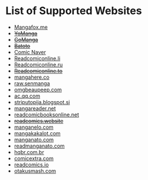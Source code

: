 # List of Supported Websites

* [Mangafox.me](http://fanfox.net/)
* ~~[YoManga](http://yomanga.co/)~~
* ~~[GoManga](http://gomanga.co/)~~
* ~~[Batoto](http://bato.to/)~~
* [Comic Naver](http://comic.naver.com/index.nhn)
* [Readcomiconline.li](http://readcomiconline.li/)
* [Readcomiconline.ru](http://readcomiconline.ru/)
* ~~[Readcomiconline.to](http://readcomiconline.to/)~~
* [mangahere.co](http://mangahere.co/)
* [raw.senmanga](http://raw.senmanga.com/)
* [omgbeaupeep.com](http://www.omgbeaupeep.com/)
* [ac.qq.com](http://ac.qq.com)
* [striputopija.blogspot.si](http://striputopija.blogspot.si/)
* [mangareader.net](http://www.mangareader.net/)
* [readcomicbooksonline.net](http://readcomicbooksonline.net/)
* ~~[readcomics.website](http://www.readcomics.website/)~~
* [manganelo.com](https://manganelo.com/) 
* [mangakakalot.com](https://mangakakalot.com/) 
* [manganato.com](https://manganato.com/) 
* [readmanganato.com](https://readmanganato.com/)
* [hqbr.com.br](https://hqbr.com.br/home)
* [comicextra.com](http://www.comicextra.com)
* [readcomics.io](https://www.readcomics.io/)
* [otakusmash.com](http://www.otakusmash.com/)
